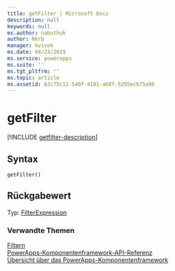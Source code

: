 ```yaml
---
title: getFilter | Microsoft Docs
description: null
keywords: null
ms.author: nabuthuk
author: Nkrb
manager: kvivek
ms.date: 04/23/2019
ms.service: powerapps
ms.suite: ''
ms.tgt_pltfrm: ''
ms.topic: article
ms.assetid: 63c75c11-540f-4181-a68f-5295ecb75a96
---
```


# <a name="getfilter"></a>getFilter

[!INCLUDE [getfilter-description](includes/getfilter-description.md)]

## <a name="syntax"></a>Syntax

`getFilter()`

## <a name="return-value"></a>Rückgabewert

Typ: [FilterExpression](../filterexpression.md)


### <a name="related-topics"></a>Verwandte Themen

[Filtern](../filtering.md)<br/>
[PowerApps-Komponentenframework-API-Referenz](../../reference/index.md)<br/>
[Übersicht über das PowerApps-Komponentenframework](../../overview.md)